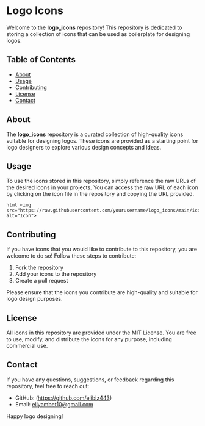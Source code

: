 # Logo Icons

Welcome to the **logo_icons** repository! This repository is dedicated to storing a collection of icons that can be used as boilerplate for designing logos.

## Table of Contents

- [About](#about)
- [Usage](#usage)
- [Contributing](#contributing)
- [License](#license)
- [Contact](#contact)

## About

The **logo_icons** repository is a curated collection of high-quality icons suitable for designing logos. These icons are provided as a starting point for logo designers to explore various design concepts and ideas.

## Usage

To use the icons stored in this repository, simply reference the raw URLs of the desired icons in your projects. You can access the raw URL of each icon by clicking on the icon file in the repository and copying the URL provided.

```
html <img src="https://raw.githubusercontent.com/yourusername/logo_icons/main/icon.png" alt="Icon">
```

## Contributing

If you have icons that you would like to contribute to this repository, you are welcome to do so! Follow these steps to contribute:

1. Fork the repository
2. Add your icons to the repository
3. Create a pull request

Please ensure that the icons you contribute are high-quality and suitable for logo design purposes.

## License

All icons in this repository are provided under the MIT License. You are free to use, modify, and distribute the icons for any purpose, including commercial use.

## Contact

If you have any questions, suggestions, or feedback regarding this repository, feel free to reach out:

- GitHub: (https://github.com/elibiz443)
- Email: ellyambet10@gmail.com

Happy logo designing!
